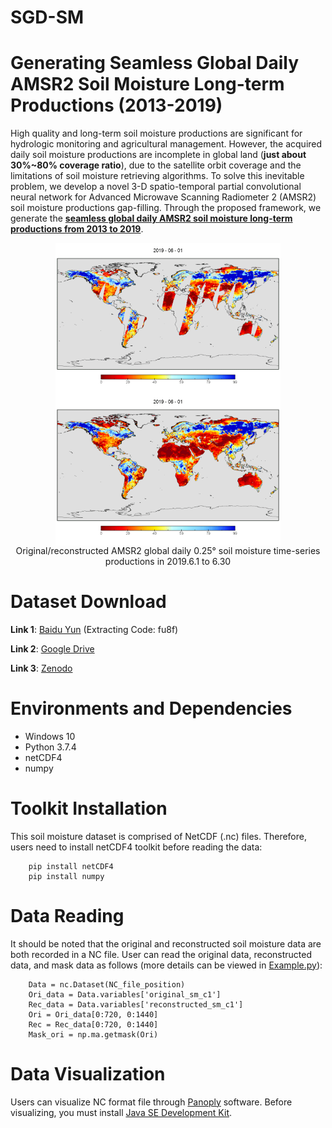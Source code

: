 # SGD-SM
# Generating Seamless Global Daily AMSR2 Soil Moisture Long-term Productions (2013-2019)

High quality and long-term soil moisture productions are significant for hydrologic monitoring and agricultural management. 
However, the acquired daily soil moisture productions are incomplete in global land (**just about 30%~80% coverage ratio**),
 due to the satellite orbit coverage and the limitations of soil moisture retrieving algorithms. To solve this inevitable problem, 
 we develop a novel 3-D spatio-temporal partial convolutional neural network for Advanced Microwave Scanning Radiometer 2 (AMSR2) soil moisture productions gap-filling. 
 Through the proposed framework, we generate the [**seamless global daily AMSR2 soil moisture long-term productions from 2013 to 2019**](https://qzhang95.github.io/Projects/Global-Daily-Seamless-AMSR2/).

<div align=center><img src="./figures/ori.gif" align=center width="360px"/><img src="./figures/rec.gif" align=center width="360px"/></div>

<div align=center>Original/reconstructed AMSR2 global daily 0.25° soil moisture time-series productions in 2019.6.1 to 6.30</div>



# Dataset Download

**Link 1**: [Baidu Yun](https://pan.baidu.com/s/1SGdKmfgUgUBmcWse-cDsWg) (Extracting Code: fu8f)

**Link 2**: [Google Drive](https://drive.google.com/file/d/1pGoX12Va3k6o9ybIMBjpDDHLbcUShM1P/view?usp=sharing)

**Link 3**: [Zenodo](http://doi.org/10.5281/zenodo.3960425)


# Environments and Dependencies
* Windows 10
* Python 3.7.4
* netCDF4
* numpy


# Toolkit Installation
This soil moisture dataset is comprised of NetCDF (.nc) files. Therefore, users need to install netCDF4 toolkit before reading the data:
```
    pip install netCDF4
    pip install numpy
```

# Data Reading
It should be noted that the original and reconstructed soil moisture data are both recorded in a NC file. 
User can read the original data, reconstructed data, and mask data as follows (more details can be viewed in [Example.py](Example.py)):
```
    Data = nc.Dataset(NC_file_position)
    Ori_data = Data.variables['original_sm_c1']
    Rec_data = Data.variables['reconstructed_sm_c1']
    Ori = Ori_data[0:720, 0:1440]
    Rec = Rec_data[0:720, 0:1440]
    Mask_ori = np.ma.getmask(Ori)
```

# Data Visualization
Users can visualize NC format file through [Panoply](https://www.giss.nasa.gov/tools/panoply/download/) software. Before visualizing, you must install [Java SE Development Kit](https://www.oracle.com/java/technologies/javase/javase-jdk8-downloads.html).

